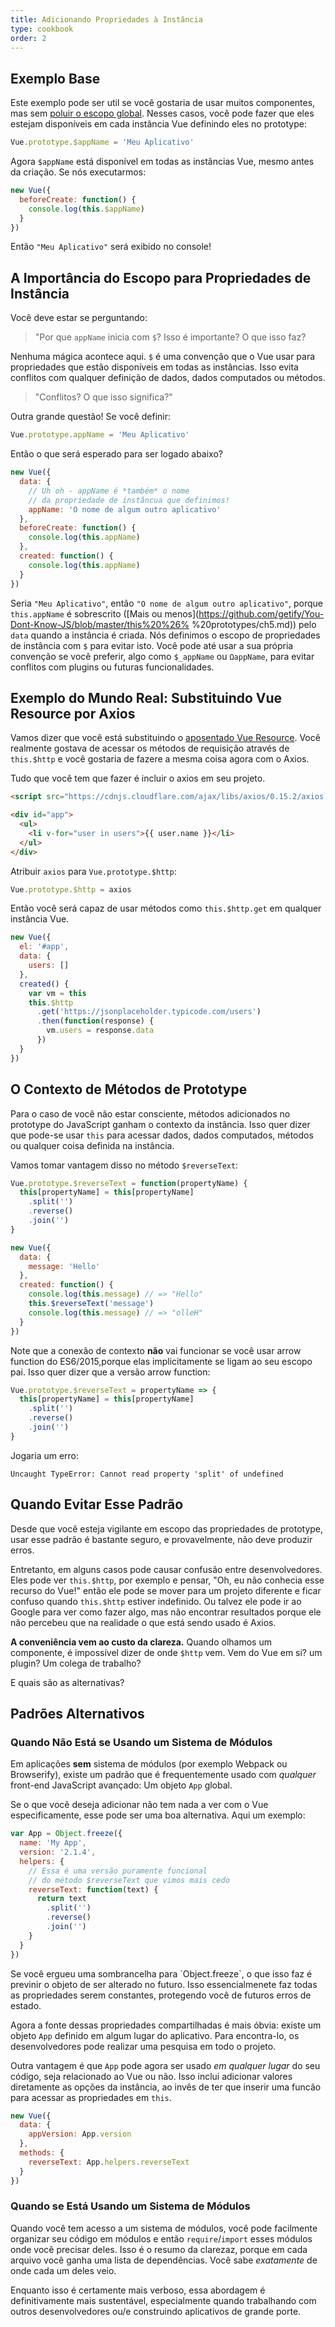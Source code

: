 ```yaml
---
title: Adicionando Propriedades à Instância
type: cookbook
order: 2
---
```


## Exemplo Base

Este exemplo pode ser util se você gostaria de usar muitos componentes, mas sem [poluir o escopo global](https://github.com/getify/You-Dont-Know-JS/blob/master/scope%20%26%20closures/ch3.md). Nesses casos, você pode fazer que eles estejam disponíveis em cada instância Vue definindo eles no prototype:

```js
Vue.prototype.$appName = 'Meu Aplicativo'
```

Agora `$appName` está disponível em todas as instâncias Vue, mesmo antes da criação. Se nós executarmos: 

```js
new Vue({
  beforeCreate: function() {
    console.log(this.$appName)
  }
})
```

Então `"Meu Aplicativo"` será exibido no console!

## A Importância do Escopo para Propriedades de Instância

Você deve estar se perguntando:

> "Por que `appName` inicia com `$`? Isso é importante? O que isso faz?

Nenhuma mágica acontece aqui. `$` é uma convenção que o Vue usar para propriedades que estão disponíveis em todas as instâncias. Isso evita conflitos com qualquer definição de dados, dados computados ou métodos.

> "Conflitos? O que isso significa?"

Outra grande questão! Se você definir:

```js
Vue.prototype.appName = 'Meu Aplicativo'
```

Então o que será esperado para ser logado abaixo?

```js
new Vue({
  data: {
    // Uh oh - appName é *também* o nome 
    // da propriedade de instâncua que definimos!
    appName: 'O nome de algum outro aplicativo'
  },
  beforeCreate: function() {
    console.log(this.appName)
  },
  created: function() {
    console.log(this.appName)
  }
})
```

Seria `"Meu Aplicativo"`, então `"O nome de algum outro aplicativo"`, porque `this.appName` é sobrescrito ([Mais ou menos](https://github.com/getify/You-Dont-Know-JS/blob/master/this%20%26% %20prototypes/ch5.md)) pelo `data` quando a instância é criada. Nós definimos o escopo de propriedades de instância com `$` para evitar isto. Você pode até usar a sua própria convenção se você preferir, algo como `$_appName` ou `ΩappName`, para evitar conflitos com plugins ou futuras funcionalidades.

## Exemplo do Mundo Real: Substituindo Vue Resource por Axios

Vamos dizer que você está substituindo o [aposentado Vue Resource](https://medium.com/the-vue-point/retiring-vue-resource-871a82880af4). Você realmente gostava de acessar os métodos de requisição através de `this.$http` e você gostaria de fazere a mesma coisa agora com o Axios.

Tudo que você tem que fazer é incluir o axios em seu projeto. 

```html
<script src="https://cdnjs.cloudflare.com/ajax/libs/axios/0.15.2/axios.js"></script>

<div id="app">
  <ul>
    <li v-for="user in users">{{ user.name }}</li>
  </ul>
</div>
```

Atribuir `axios` para `Vue.prototype.$http`:

```js
Vue.prototype.$http = axios
```

Então você será capaz de usar métodos como `this.$http.get` em qualquer instância Vue.

```js
new Vue({
  el: '#app',
  data: {
    users: []
  },
  created() {
    var vm = this
    this.$http
      .get('https://jsonplaceholder.typicode.com/users')
      .then(function(response) {
        vm.users = response.data
      })
  }
})
```

## O Contexto de Métodos de Prototype

Para o caso de você não estar consciente, métodos adicionados no prototype do JavaScript ganham o contexto da instância. Isso quer dizer que pode-se usar `this` para acessar dados, dados computados, métodos ou qualquer coisa definida na instância.

Vamos tomar vantagem disso no método `$reverseText`:

```js
Vue.prototype.$reverseText = function(propertyName) {
  this[propertyName] = this[propertyName]
    .split('')
    .reverse()
    .join('')
}

new Vue({
  data: {
    message: 'Hello'
  },
  created: function() {
    console.log(this.message) // => "Hello"
    this.$reverseText('message')
    console.log(this.message) // => "olleH"
  }
})
```

Note que a conexão de contexto **não** vai funcionar se você usar arrow function do ES6/2015,porque elas implicitamente se ligam ao seu escopo pai.
Isso quer dizer que a versão arrow function:


```js
Vue.prototype.$reverseText = propertyName => {
  this[propertyName] = this[propertyName]
    .split('')
    .reverse()
    .join('')
}
```

Jogaria um erro: 

```log
Uncaught TypeError: Cannot read property 'split' of undefined
```

## Quando Evitar Esse Padrão


Desde que você esteja vigilante em escopo das propriedades de prototype, usar esse padrão é bastante seguro, e provavelmente, não deve produzir erros.

Entretanto, em alguns casos pode causar confusão entre desenvolvedores. Eles pode ver `this.$http`, por exemplo e pensar, "Oh, eu não conhecia esse recurso do Vue!" então ele pode se mover para um projeto diferente e ficar confuso quando `this.$http` estiver indefinido. Ou talvez ele pode ir ao Google para ver como fazer algo, mas não encontrar resultados porque ele não percebeu que na realidade o que está sendo usado é Axios.

**A conveniência vem ao custo da clareza.** Quando olhamos um componente, é impossível dizer de onde `$http` vem. Vem do Vue em si? um plugin? Um colega de trabalho?

E quais são as alternativas?

## Padrões Alternativos

### Quando Não Está se Usando um Sistema de Módulos

Em aplicações **sem** sistema de módulos (por exemplo Webpack ou Browserify), existe um padrão que é frequentemente usado com _qualquer_ front-end JavaScript avançado: Um objeto `App` global. 

Se o que você deseja adicionar não tem nada a ver com o Vue especificamente, esse pode ser uma boa alternativa. Aqui um exemplo:

```js
var App = Object.freeze({
  name: 'My App',
  version: '2.1.4',
  helpers: {
    // Essa é uma versão puramente funcional
    // do método $reverseText que vimos mais cedo
    reverseText: function(text) {
      return text
        .split('')
        .reverse()
        .join('')
    }
  }
})
```

<p class="tip">Se você ergueu uma sombrancelha para `Object.freeze`, o que isso faz é previnir o objeto de ser alterado no futuro. Isso essencialmenete faz todas as propriedades serem constantes, protegendo você de futuros erros de estado.</p>

Agora a fonte dessas propriedades compartilhadas é mais óbvia: existe um objeto `App` definido em algum lugar do aplicativo. Para encontra-lo, os desenvolvedores pode realizar uma pesquisa em todo o projeto.

Outra vantagem é que `App` pode agora ser usado _em qualquer lugar_ do seu código, seja relacionado ao Vue ou não. Isso inclui adicionar valores diretamente as opções da instância, ao invês de ter que inserir uma funcão para acessar as propriedades em `this`.

```js
new Vue({
  data: {
    appVersion: App.version
  },
  methods: {
    reverseText: App.helpers.reverseText
  }
})
```

### Quando se Está Usando um Sistema de Módulos
Quando você tem acesso a um sistema de módulos, você pode facilmente organizar seu código em módulos e então `require`/`import` esses módulos onde você precisar deles. Isso é o resumo da clarezaz, porque em cada arquivo você ganha uma lista de dependências. Você sabe _exatamente_ de onde cada um deles veio.

Enquanto isso é certamente mais verboso, essa abordagem é definitivamente mais sustentável, especialmente quando trabalhando com outros desenvolvedores ou/e construindo aplicativos de grande porte.

